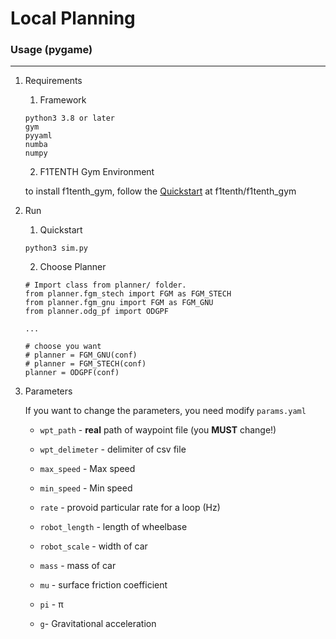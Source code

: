 # Local Planning



### Usage (pygame)
---


1. Requirements

    1. Framework
    ```
    python3 3.8 or later
    gym
    pyyaml
    numba
    numpy
    ```

   2. F1TENTH Gym Environment
    
    to install f1tenth_gym, follow the [Quickstart](https://github.com/f1tenth/f1tenth_gym) at f1tenth/f1tenth_gym


2. Run
    1. Quickstart
    ```
    python3 sim.py
    ```
    2. Choose Planner
    ```
    # Import class from planner/ folder.
    from planner.fgm_stech import FGM as FGM_STECH
    from planner.fgm_gnu import FGM as FGM_GNU
    from planner.odg_pf import ODGPF
    
    ...
    
    # choose you want 
    # planner = FGM_GNU(conf)
    # planner = FGM_STECH(conf)
    planner = ODGPF(conf)
    ```


3. Parameters
 
   If you want to change the parameters, you need modify `params.yaml`

    - `wpt_path` - **real** path of waypoint file (you **MUST** change!)
    - `wpt_delimeter` - delimiter of csv file
    - `max_speed` - Max speed 
    - `min_speed` - Min speed
    - `rate` - provoid particular rate for a loop (Hz)
    - `robot_length` - length of wheelbase
    
    - `robot_scale` - width of car
    - `mass` - mass of car
    - `mu` - surface friction coefficient
    - `pi` - π
    - `g`- Gravitational acceleration 
    
